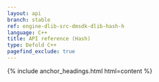 ```yaml
---
layout: api
branch: stable
ref: engine-dlib-src-dmsdk-dlib-hash-h
language: C++
title: API reference (Hash)
type: Defold C++
pagefind_exclude: true
---
```

{% include anchor_headings.html html=content %}